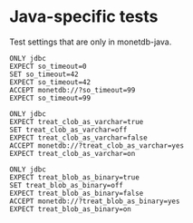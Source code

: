 
# Java-specific tests

Test settings that are only in monetdb-java.

```test
ONLY jdbc
EXPECT so_timeout=0
SET so_timeout=42
EXPECT so_timeout=42
ACCEPT monetdb://?so_timeout=99
EXPECT so_timeout=99
```

```test
ONLY jdbc
EXPECT treat_clob_as_varchar=true
SET treat_clob_as_varchar=off
EXPECT treat_clob_as_varchar=false
ACCEPT monetdb://?treat_clob_as_varchar=yes
EXPECT treat_clob_as_varchar=on
```

```test
ONLY jdbc
EXPECT treat_blob_as_binary=true
SET treat_blob_as_binary=off
EXPECT treat_blob_as_binary=false
ACCEPT monetdb://?treat_blob_as_binary=yes
EXPECT treat_blob_as_binary=on
```
